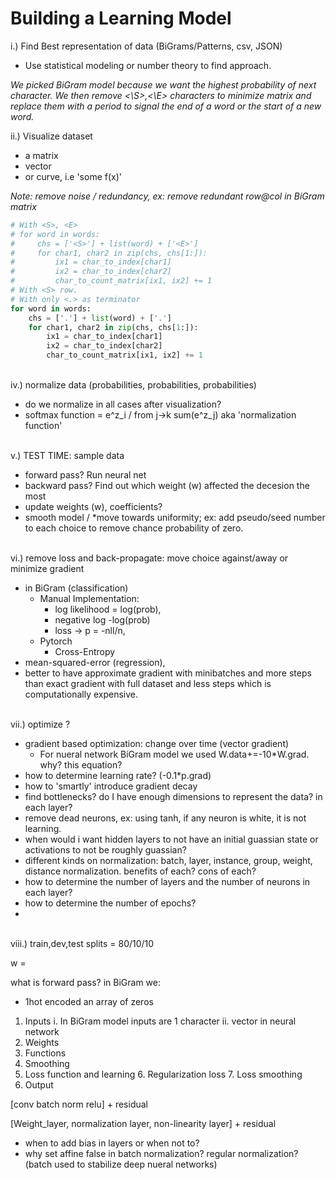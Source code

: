 # Building a Learning Model

i.) Find Best representation of data (BiGrams/Patterns, csv, JSON)
   - Use statistical modeling or number theory to find approach.


_We picked BiGram model because we want the highest probability of next character.
We then remove <\S>,<\E> characters to minimize matrix and replace them with a period to signal the end of a word or the start of a new word._

ii.) Visualize dataset

- a matrix
- vector
- or curve, i.e 'some f(x)'

_Note: remove noise / redundancy,  ex: remove redundant row@col in BiGram matrix_
```python
# With <S>, <E>
# for word in words:
#     chs = ['<S>'] + list(word) + ['<E>']
#     for char1, char2 in zip(chs, chs[1:]):
#         ix1 = char_to_index[char1]
#         ix2 = char_to_index[char2]
#         char_to_count_matrix[ix1, ix2] += 1
# With <S> row. 
# With only <.> as terminator
for word in words:
    chs = ['.'] + list(word) + ['.']
    for char1, char2 in zip(chs, chs[1:]):
        ix1 = char_to_index[char1]
        ix2 = char_to_index[char2]
        char_to_count_matrix[ix1, ix2] += 1
```
 
\
iv.) normalize data (probabilities, probabilities, probabilities)
- do we normalize in all cases after visualization?
- softmax function = e^z_i / from j->k sum(e^z_j) aka 'normalization function'

\
v.) TEST TIME: sample data
- forward pass? Run neural net
- backward pass? Find out which weight (w) affected the decesion the most
- update weights (w), coefficients?
- smooth model / *move towards uniformity; ex: add pseudo/seed number to each choice to remove chance probability of zero.

\
vi.) remove loss and back-propagate: move choice against/away or minimize gradient
- in BiGram (classification) 
  - Manual Implementation:
    - log likelihood = log(prob), 
    - negative log -log(prob) 
    - loss -> p = -nll/n,
  - Pytorch
    - Cross-Entropy
-  mean-squared-error (regression),
- better to have approximate gradient with minibatches and more steps than exact gradient with full dataset and less steps which is computationally expensive.

\
vii.) optimize ? 
- gradient based optimization: change over time (vector gradient)
  - For nueral network BiGram model we used W.data+=-10*W.grad. why? this equation?
- how to determine learning rate? (-0.1*p.grad)
- how to 'smartly' introduce gradient decay
-  find bottlenecks? do I have enough dimensions to represent the data? in each layer?
- remove dead neurons, ex: using tanh, if any neuron is white, it is not learning.
- when would i want hidden layers to not have an initial guassian state or activations to not be roughly guassian?
- different kinds on normalization: batch, layer, instance, group, weight, distance normalization. benefits of each? cons of each?
- how to determine the number of layers and the number of neurons in each layer?
- how to determine the number of epochs?
-  

\
viii.) train,dev,test splits = 80/10/10

w = 

what is forward pass? in BiGram we:
- 1hot encoded an array of zeros


1. Inputs 
   i. In BiGram model inputs are 1 character
   ii. vector in neural network 
2. Weights
3. Functions
4. Smoothing
5. Loss function and learning
   6. Regularization loss
   7. Loss smoothing
5. Output

[conv
batch norm
relu] + residual

[Weight_layer, normalization layer, non-linearity layer] + residual


- when to add bias in layers or when not to?
- why set affine false in batch normalization? regular normalization? (batch used to stabilize deep nueral networks)